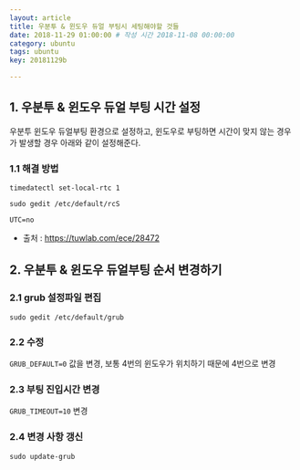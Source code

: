 ```yaml
---
layout: article
title: 우분투 & 윈도우 듀얼 부팅시 세팅해야할 것들
date: 2018-11-29 01:00:00 # 작성 시간 2018-11-08 00:00:00
category: ubuntu
tags: ubuntu
key: 20181129b

---
```




## 1. 우분투 & 윈도우 듀얼 부팅 시간 설정

우분투 윈도우 듀얼부팅 환경으로 설정하고, 윈도우로 부팅하면 시간이 맞지 않는 경우가
발생할 경우 아래와 같이 설정해준다.

### 1.1 해결 방법

```shell
timedatectl set-local-rtc 1
```

```shell
sudo gedit /etc/default/rcS
```

```shell
UTC=no
```

- 출처 : https://tuwlab.com/ece/28472

## 2. 우분투 & 윈도우 듀얼부팅 순서 변경하기

### 2.1 grub 설정파일 편집

```shell
sudo gedit /etc/default/grub
```

### 2.2 수정

`GRUB_DEFAULT=0` 값을 변경, 보통 4번의 윈도우가 위치하기 때문에 4번으로 변경

### 2.3 부팅 진입시간 변경

`GRUB_TIMEOUT=10` 변경

### 2.4 변경 사항 갱신

```shell
sudo update-grub
```
